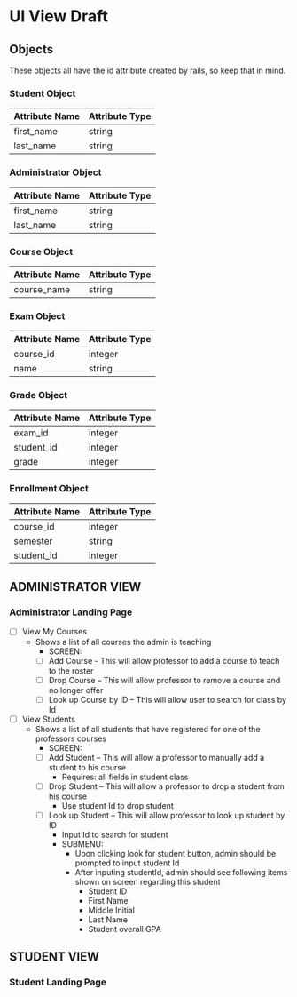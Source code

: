 # UI View Draft

## Objects

These objects all have the id attribute created by rails, so keep that in mind.

### Student Object

|Attribute Name|Attribute Type|
|--------------|--------------|
|first_name    |string        |
|last_name     |string        |

### Administrator Object

|Attribute Name|Attribute Type|
|--------------|--------------|
|first_name    |string        |
|last_name     |string        |

### Course Object

|Attribute Name|Attribute Type|
|--------------|--------------|
|course_name   |string        |

### Exam Object

|Attribute Name|Attribute Type|
|--------------|--------------|
|course_id     |integer       |
|name          |string        |

### Grade Object

|Attribute Name|Attribute Type|
|--------------|--------------|
|exam_id       |integer       |
|student_id    |integer       |
|grade         |integer       |

### Enrollment Object

|Attribute Name|Attribute Type|
|--------------|--------------|
|course_id     |integer       |
|semester      |string        |
|student_id    |integer       |

## ADMINISTRATOR VIEW

### Administrator Landing Page

- [ ] View My Courses
  - Shows a list of all courses the admin is teaching
    - SCREEN:
    - [ ] Add Course - This will allow professor to add a course to teach to the roster
    - [ ] Drop Course – This will allow professor to remove a course and no longer offer
    - [ ] Look up Course by ID – This will allow user to search for class by Id
- [ ] View Students
  - Shows a list of all students that have registered for one of the professors courses
    - SCREEN:
    - [ ] Add Student – This will allow a professor to manually add a student to his course
      - Requires: all fields in student class
    - [ ] Drop Student – This will allow a professor to drop a student from his course
      - Use student Id to drop student
    - [ ] Look up Student – This will allow professor to look up student by ID
      - Input Id to search for student
      - SUBMENU:
        - Upon clicking look for student button, admin should  be prompted to input student Id
        - After inputing studentId, admin should see following items shown on screen regarding this student
          - Student ID
          - First Name
          - Middle Initial
          - Last Name
          - Student overall GPA

## STUDENT VIEW

### Student Landing Page
